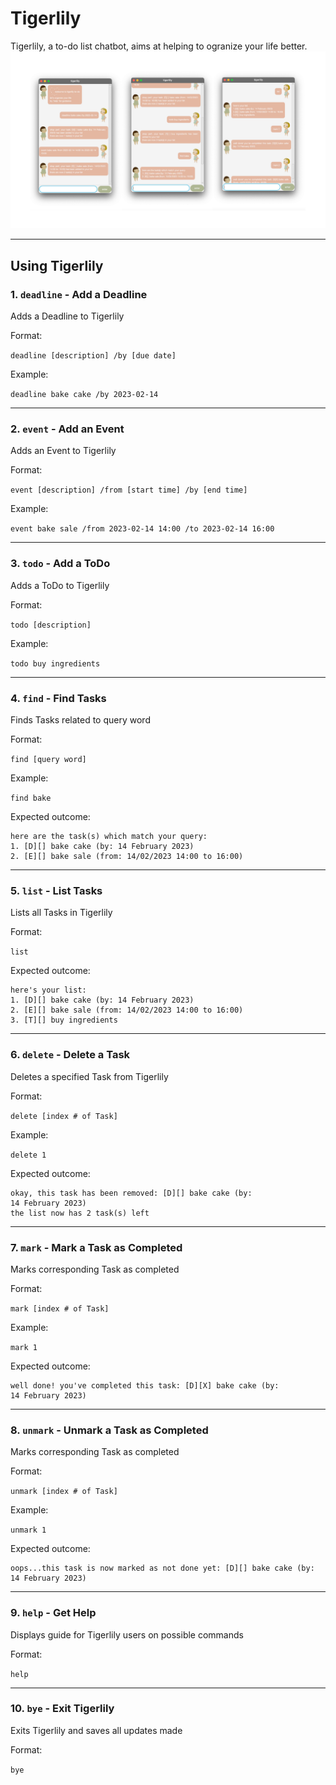 # Tigerlily
Tigerlily, a to-do list chatbot, aims at helping to ogranize your life better.
![image](readme.png)

-----
## Using Tigerlily
### 1. `deadline` - Add a Deadline

Adds a Deadline to Tigerlily

Format: 

`deadline [description] /by [due date]`

Example:

`deadline bake cake /by 2023-02-14`

-----

### 2. `event` - Add an Event

Adds an Event to Tigerlily

Format:

`event [description] /from [start time] /by [end time]`

Example: 

`event bake sale /from 2023-02-14 14:00 /to 2023-02-14 16:00`

-----

### 3. `todo` - Add a ToDo

Adds a ToDo to Tigerlily

Format: 

`todo [description]`

Example: 

`todo buy ingredients`

-----

### 4. `find` - Find Tasks

Finds Tasks related to query word

Format: 

`find [query word]`

Example: 

`find bake`

Expected outcome:

```
here are the task(s) which match your query:
1. [D][] bake cake (by: 14 February 2023)
2. [E][] bake sale (from: 14/02/2023 14:00 to 16:00)
```

-----

### 5. `list` - List Tasks

Lists all Tasks in Tigerlily

Format:

`list`

Expected outcome:

```
here's your list:
1. [D][] bake cake (by: 14 February 2023)
2. [E][] bake sale (from: 14/02/2023 14:00 to 16:00)
3. [T][] buy ingredients
```

-----

### 6. `delete` - Delete a Task

Deletes a specified Task from Tigerlily

Format:

`delete [index # of Task]`

Example: 

`delete 1`

Expected outcome:

```
okay, this task has been removed: [D][] bake cake (by:
14 February 2023)
the list now has 2 task(s) left
```

-----

### 7. `mark` - Mark a Task as Completed

Marks corresponding Task as completed

Format:

`mark [index # of Task]`

Example:

`mark 1`

Expected outcome:

```
well done! you've completed this task: [D][X] bake cake (by:
14 February 2023)
```

-----

### 8. `unmark` - Unmark a Task as Completed

Marks corresponding Task as completed

Format:

`unmark [index # of Task]`

Example:

`unmark 1`

Expected outcome:

```
oops...this task is now marked as not done yet: [D][] bake cake (by:
14 February 2023)
```

-----

### 9. `help` - Get Help

Displays guide for Tigerlily users on possible commands

Format:

`help`

-----

### 10. `bye` - Exit Tigerlily

Exits Tigerlily and saves all updates made

Format:

`bye`